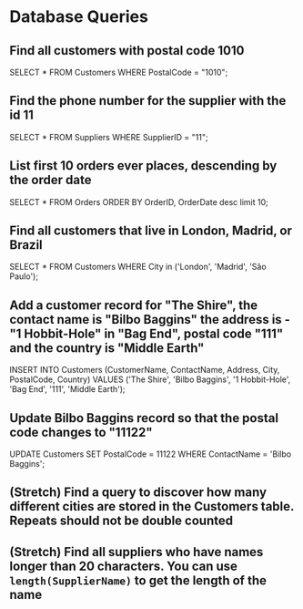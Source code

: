 # Database Queries

## Find all customers with postal code 1010

SELECT \* FROM Customers WHERE PostalCode = "1010";

## Find the phone number for the supplier with the id 11

SELECT \* FROM Suppliers WHERE SupplierID = "11";

## List first 10 orders ever places, descending by the order date

SELECT \* FROM Orders ORDER BY OrderID, OrderDate desc limit 10;

## Find all customers that live in London, Madrid, or Brazil

SELECT \* FROM Customers WHERE City in ('London', 'Madrid', 'São Paulo');

## Add a customer record for "The Shire", the contact name is "Bilbo Baggins" the address is -"1 Hobbit-Hole" in "Bag End", postal code "111" and the country is "Middle Earth"

INSERT INTO Customers (CustomerName, ContactName, Address, City, PostalCode, Country) VALUES ('The Shire', 'Bilbo Baggins', '1 Hobbit-Hole', 'Bag End', '111', 'Middle Earth');

## Update Bilbo Baggins record so that the postal code changes to "11122"

UPDATE Customers SET PostalCode = 11122 WHERE ContactName = 'Bilbo Baggins';

## (Stretch) Find a query to discover how many different cities are stored in the Customers table. Repeats should not be double counted

## (Stretch) Find all suppliers who have names longer than 20 characters. You can use `length(SupplierName)` to get the length of the name
